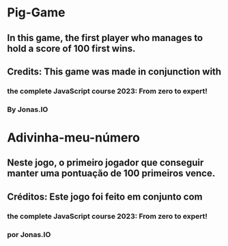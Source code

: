 # Pig-Game
## In this game, the first player who manages to hold a score of 100 first wins.

## Credits: This game was made in conjunction with
### the complete JavaScript course 2023: From zero to expert!
### By Jonas.IO

# Adivinha-meu-número
## Neste jogo, o primeiro jogador que conseguir manter uma pontuação de 100 primeiros vence.

## Créditos: Este jogo foi feito em conjunto com
### the complete JavaScript course 2023: From zero to expert!
### por Jonas.IO
